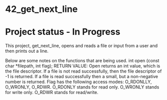 # 42_get_next_line
# Project status - In Progress
This project, get_next_line, opens and reads a file or input from a user and then prints out a line.

Below are some notes on the functions that are being used.
int	 open	(const char *filepath,	 int flag);
RETURN VALUE: Open returns an int value, which is the file descriptor. If a file is not read successfully, then the file descriptor of -1 is returned. If a file is read successfully then a small, but a non-negative number is returned. Flag has the following access modes: O_RDONLLY, O_WRONLY, O_RDWR. O_RDONLY stands for read only. O_WRONLY stands for write only. O_RDWR stands for read/write.
